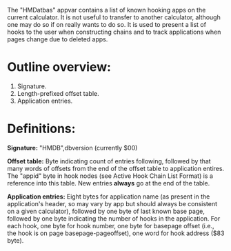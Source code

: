 The "HMDatbas" appvar contains a list of known hooking apps on the current calculator. It is not useful to transfer to another calculator, although one may do so if on really wants to do so. It is used to present a list of hooks to the user when constructing chains and to track applications when pages change due to deleted apps.

# Outline overview: #

  1. Signature.
  1. Length-prefixed offset table.
  1. Application entries.

# Definitions: #

**Signature:** "HMDB",dbversion (currently $00)

**Offset table:** Byte indicating count of entries following, followed by that many words of offsets from the end of the offset table to application entires. The "appid" byte in hook nodes (see Active Hook Chain List Format) is a reference into this table. New entries **always** go at the end of the table.

**Application entries:** Eight bytes for application name (as present in the application's header, so may vary by app but should always be consistent on a given calculator), followed by one byte of last known base page, followed by one byte indicating the number of hooks in the application. For each hook, one byte for hook number, one byte for basepage offset (i.e., the hook is on page basepage-pageoffset), one word for hook address ($83 byte).